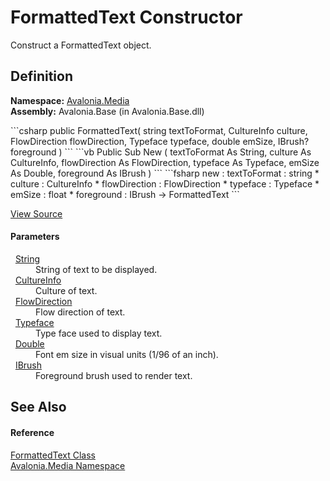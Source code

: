 # FormattedText Constructor


Construct a FormattedText object.



## Definition
**Namespace:** <a href="N_Avalonia_Media">Avalonia.Media</a>  
**Assembly:** Avalonia.Base (in Avalonia.Base.dll)

<Tabs groupId="api-code-preview">
<TabItem value="csharp" label="C#">
```csharp
public FormattedText(
	string textToFormat,
	CultureInfo culture,
	FlowDirection flowDirection,
	Typeface typeface,
	double emSize,
	IBrush? foreground
)
```
</TabItem>
<TabItem value="vb" label="VB">
```vb
Public Sub New ( 
	textToFormat As String,
	culture As CultureInfo,
	flowDirection As FlowDirection,
	typeface As Typeface,
	emSize As Double,
	foreground As IBrush
)
```
</TabItem>
<TabItem value="fsharp" label="F#">
```fsharp
new : 
        textToFormat : string * 
        culture : CultureInfo * 
        flowDirection : FlowDirection * 
        typeface : Typeface * 
        emSize : float * 
        foreground : IBrush -> FormattedText
```
</TabItem>
</Tabs>



<a href="https://github.com/AvaloniaUI/Avalonia/tree/master/src/Avalonia.Base/Media/FormattedText.cs#L28" title="View the source code">View Source</a>



#### Parameters
<dl><dt>  <a href="https://learn.microsoft.com/dotnet/api/system.string" target="_blank" rel="noopener noreferrer">String</a></dt><dd>String of text to be displayed.</dd><dt>  <a href="https://learn.microsoft.com/dotnet/api/system.globalization.cultureinfo" target="_blank" rel="noopener noreferrer">CultureInfo</a></dt><dd>Culture of text.</dd><dt>  <a href="T_Avalonia_Media_FlowDirection">FlowDirection</a></dt><dd>Flow direction of text.</dd><dt>  <a href="T_Avalonia_Media_Typeface">Typeface</a></dt><dd>Type face used to display text.</dd><dt>  <a href="https://learn.microsoft.com/dotnet/api/system.double" target="_blank" rel="noopener noreferrer">Double</a></dt><dd>Font em size in visual units (1/96 of an inch).</dd><dt>  <a href="T_Avalonia_Media_IBrush">IBrush</a></dt><dd>Foreground brush used to render text.</dd></dl>

## See Also


#### Reference
<a href="T_Avalonia_Media_FormattedText">FormattedText Class</a>  
<a href="N_Avalonia_Media">Avalonia.Media Namespace</a>  

